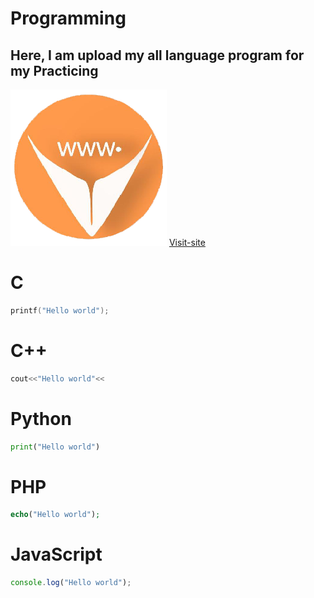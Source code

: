 # Programming
## Here, I am upload my all language program for my Practicing
![vfindfit](Images/favicon.png)
[Visit-site](https://www.vfindfit.com/)

# C
```C
printf("Hello world");
```
# C++
```C++
cout<<"Hello world"<<
```
# Python
```python
print("Hello world")
```
# PHP
```php
echo("Hello world");
```
# JavaScript
```javascript
console.log("Hello world");
```
